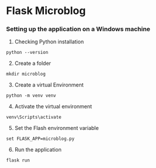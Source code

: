 # Flask Microblog

### Setting up the application on a Windows machine

1. Checking Python installation

```
python --version
```

2. Create a folder

```
mkdir microblog
```

3. Create a virtual Environment

```
python -m venv venv
```

4. Activate the virtual environment

```
venv\Scripts\activate
```

5. Set the Flash environment variable

```
set FLASK_APP=microblog.py
```

6. Run the application

```
flask run
```


